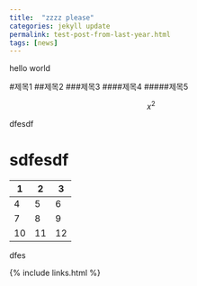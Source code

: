 ```yaml
---
title:  "zzzz please"
categories: jekyll update
permalink: test-post-from-last-year.html
tags: [news]
---
```


hello world

#제목1
##제목2
###제목3
####제목4
#####제목5

$$x^2$$

dfesdf

# sdfesdf

| 1    | 2    | 3    |
| ---- | ---- | ---- |
| 4    | 5    | 6    |
| 7    | 8    | 9    |
| 10   | 11   | 12   |



dfes



{% include links.html %}
